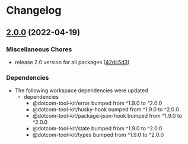 # Changelog

## [2.0.0](https://github.com/Financial-Times/dotcom-tool-kit/compare/npm-v1.9.0...npm-v2.0.0) (2022-04-19)


### Miscellaneous Chores

* release 2.0 version for all packages ([42dc5d3](https://github.com/Financial-Times/dotcom-tool-kit/commit/42dc5d39bf330b9bca4121d062470904f9c6918d))


### Dependencies

* The following workspace dependencies were updated
  * dependencies
    * @dotcom-tool-kit/error bumped from ^1.9.0 to ^2.0.0
    * @dotcom-tool-kit/husky-hook bumped from ^1.9.0 to ^2.0.0
    * @dotcom-tool-kit/package-json-hook bumped from ^1.9.0 to ^2.0.0
    * @dotcom-tool-kit/state bumped from ^1.9.0 to ^2.0.0
    * @dotcom-tool-kit/types bumped from ^1.9.0 to ^2.0.0
